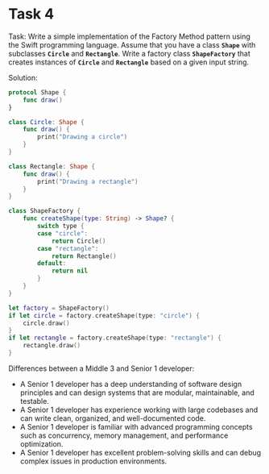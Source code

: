 # Task 4

Task: Write a simple implementation of the Factory Method pattern using the
Swift programming language. Assume that you have a class **`Shape`** with
subclasses **`Circle`** and **`Rectangle`**. Write a factory class
**`ShapeFactory`** that creates instances of **`Circle`** and **`Rectangle`**
based on a given input string.

Solution:

```swift
protocol Shape {
    func draw()
}

class Circle: Shape {
    func draw() {
        print("Drawing a circle")
    }
}

class Rectangle: Shape {
    func draw() {
        print("Drawing a rectangle")
    }
}

class ShapeFactory {
    func createShape(type: String) -> Shape? {
        switch type {
        case "circle":
            return Circle()
        case "rectangle":
            return Rectangle()
        default:
            return nil
        }
    }
}

let factory = ShapeFactory()
if let circle = factory.createShape(type: "circle") {
    circle.draw()
}
if let rectangle = factory.createShape(type: "rectangle") {
    rectangle.draw()
}
```

Differences between a Middle 3 and Senior 1 developer:

-   A Senior 1 developer has a deep understanding of software design principles
    and can design systems that are modular, maintainable, and testable.
-   A Senior 1 developer has experience working with large codebases and can
    write clean, organized, and well-documented code.
-   A Senior 1 developer is familiar with advanced programming concepts such as
    concurrency, memory management, and performance optimization.
-   A Senior 1 developer has excellent problem-solving skills and can debug
    complex issues in production environments.

